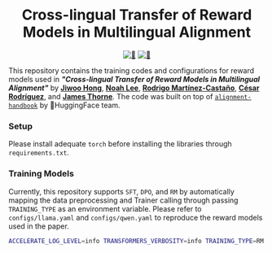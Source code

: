 # <center>Cross-lingual Transfer of Reward Models in Multilingual Alignment</center>

<p align="center">
    <a href="https://huggingface.co/collections/iqwiki-kor/cross-lingual-transfer-of-reward-models-6717b1bb701bb25af26144a7"><img src="https://img.shields.io/badge/ArXiv-Paper_(TBU)-f26255" alt="🤗"></a>
    <a href="https://huggingface.co/collections/iqwiki-kor/cross-lingual-transfer-of-reward-models-6717b1bb701bb25af26144a7"><img src="https://img.shields.io/badge/🤗_Collection-Models_and_Datasets-8c5eb5" alt="🤗"></a>
</p>

This repository contains the training codes and configurations for reward models used in ***"Cross-lingual Transfer of Reward Models in Multilingual Alignment"*** by [**Jiwoo Hong**](https://jiwooya1000.github.io/), [**Noah Lee**](https://nlee-208.github.io/), [**Rodrigo Martínez-Castaño**](brunneis.com), [**César Rodríguez**](https://cesar.cafe/
), and [**James Thorne**](https://jamesthorne.com/). The code was built on top of [`alignment-handbook`](https://github.com/huggingface/alignment-handbook) by 🤗HuggingFace team.


### Setup

Please install adequate `torch` before installing the libraries through `requirements.txt`.


### Training Models

Currently, this repository supports `SFT`, `DPO`, and `RM` by automatically mapping the data preprocessing and Trainer calling through passing `TRAINING_TYPE` as an environment variable. Please refer to `configs/llama.yaml` and `configs/qwen.yaml` to reproduce the reward models used in the paper.

```bash
ACCELERATE_LOG_LEVEL=info TRANSFORMERS_VERBOSITY=info TRAINING_TYPE=RM accelerate launch --config_file accelerate/ds3.yaml main.py configs/llama.yaml
```